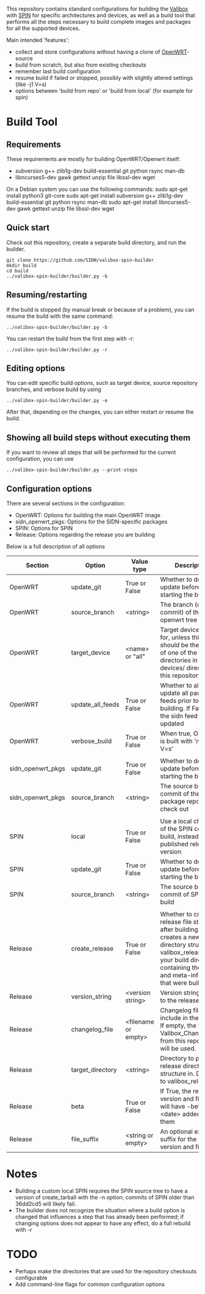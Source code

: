 
This repository contains standard configurations for building the [Valibox](https://valibox.sidnlabs.nl) with [SPIN](https://spin.sidnlabs.nl) for specific architectures and devices, as well as a build tool that performs all the steps necessary to build complete images and packages for all the supported devices.

Main intended 'features':
* collect and store configurations without having a clone of [OpenWRT](https://en.wikipedia.org/wiki/OpenWRT)-source
* build from scratch, but also from existing checkouts
* remember last build configuration
* resume build if failed or stopped, possibly with slightly altered settings (like -j1 V=s)
* options between 'build from repo' or 'build from local' (for example for spin)

# Build Tool

## Requirements

These requirements are mostly for building OpenWRT/Openwrt itself:
* subversion g++ zlib1g-dev build-essential git python rsync man-db
* libncurses5-dev gawk gettext unzip file libssl-dev wget

On a Debian system you can use the following commands:
	sudo apt-get install python3 git-core
	sudo apt-get install subversion g++ zlib1g-dev build-essential git python rsync man-db
	sudo apt-get install libncurses5-dev gawk gettext unzip file libssl-dev wget

## Quick start

Check out this repository, create a separate build directory, and run the builder.

    git clone https://github.com/SIDN/valibox-spin-builder
    mkdir build
    cd build
    ../valibox-spin-builder/builder.py -b

## Resuming/restarting

If the build is stopped (by manual break or because of a problem), you can resume the build with the same command:

    ../valibox-spin-builder/builder.py -b

You can restart the build from the first step with -r:

    ../valibox-spin-builder/builder.py -r

## Editing options

You can edit specific build options, such as target device, source repository branches, and verbose build by using

    ../valibox-spin-builder/builder.py -e

After that, depending on the changes, you can either restart or resume the build.

## Showing all build steps without executing them

If you want to review all steps that will be performed for the current configuration, you can use

    ../valibox-spin-builder/builder.py --print-steps


## Configuration options

There are several sections in the configuration:

* OpenWRT: Options for building the main OpenWRT image
* sidn_openwrt_pkgs: Options for the SIDN-specific packages
* SPIN: Options for SPIN
* Release: Options regarding the release you are building

Below is a full description of all options

Section | Option | Value type | Description
--------|--------|------------|------------
OpenWRT | update_git | True or False | Whether to do a git update before starting the build
OpenWRT | source_branch | &lt;string&gt; | The branch (or commit) of the openwrt tree to build
OpenWRT | target_device | &lt;name&gt; or "all" | Target device to build for, unless this is all it should be the name of one of the directories in the devices/ directory in this repository.
OpenWRT | update_all_feeds | True or False | Whether to always update all package feeds prior to building. If False, only the sidn feed is updated
OpenWRT | verbose_build | True or False | When true, OpenWRT is built with 'make -j1 V=s'
 | | |
sidn_openwrt_pkgs | update_git | True or False | Whether to do a git update before starting the build
sidn_openwrt_pkgs | source_branch | &lt;string&gt; | The source branch or commit of the SIDN package repository to check out
 | | |
SPIN | local | True or False | Use a local checkout of the SPIN code to build, instead of a published release version
SPIN | update_git | True or False | Whether to do a git update before starting the build
SPIN | source_branch | &lt;string&gt; | The source branch of commit of SPIN to build
 | | |
Release | create_release | True or False | Whether to create the release file structure after building. This creates a new directory structure valibox_release in your build directory, containing the images and meta-information that were built.
Release | version_string | &lt;version string&gt; | Version string to give to the release
Release | changelog_file | &lt;filename or empty&gt; | Changelog file to include in the release. If empty, the file Valibox_Changelog.txt from this repository will be used.
Release | target_directory | &lt;string&gt; | Directory to place the release directory structure in. Defaults to valibox_release
Release | beta | True or False | If True, the release version and filenames will have -beta-&lt;date&gt; added to them
Release | file_suffix | &lt;string or empty&gt; | An optional extra suffix for the release version and filenames


# Notes

* Building a custom local SPIN requires the SPIN source tree to have a version of create_tarball with the -n option; commits of SPIN older than 36dd2cd5 will likely fail.
* The builder does not recognize the situation where a build option is changed that influences a step that has already been performed; if changing options does not appear to have any effect, do a full rebuild with -r


# TODO

* Perhaps make the directories that are used for the repository checkouts configurable
* Add command-line flags for common configuration options

